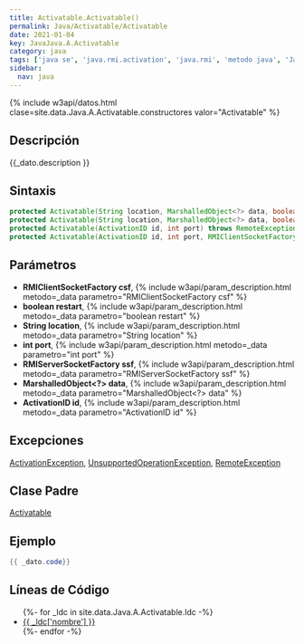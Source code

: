 ```yaml
---
title: Activatable.Activatable()
permalink: Java/Activatable/Activatable
date: 2021-01-04
key: JavaJava.A.Activatable
category: java
tags: ['java se', 'java.rmi.activation', 'java.rmi', 'metodo java', 'Java 1.2']
sidebar: 
  nav: java
---
```


{% include w3api/datos.html clase=site.data.Java.A.Activatable.constructores valor="Activatable" %}

## Descripción
{{_dato.description }}

## Sintaxis
~~~java
protected Activatable(String location, MarshalledObject<?> data, boolean restart, int port) throws ActivationException, RemoteException
protected Activatable(String location, MarshalledObject<?> data, boolean restart, int port, RMIClientSocketFactory csf, RMIServerSocketFactory ssf) throws ActivationException, RemoteException
protected Activatable(ActivationID id, int port) throws RemoteException
protected Activatable(ActivationID id, int port, RMIClientSocketFactory csf, RMIServerSocketFactory ssf) throws RemoteException
~~~

## Parámetros
* **RMIClientSocketFactory csf**,  {% include w3api/param_description.html metodo=_data parametro="RMIClientSocketFactory csf" %}
* **boolean restart**,  {% include w3api/param_description.html metodo=_data parametro="boolean restart" %}
* **String location**,  {% include w3api/param_description.html metodo=_data parametro="String location" %}
* **int port**,  {% include w3api/param_description.html metodo=_data parametro="int port" %}
* **RMIServerSocketFactory ssf**,  {% include w3api/param_description.html metodo=_data parametro="RMIServerSocketFactory ssf" %}
* **MarshalledObject&lt;?&gt; data**,  {% include w3api/param_description.html metodo=_data parametro="MarshalledObject<?> data" %}
* **ActivationID id**,  {% include w3api/param_description.html metodo=_data parametro="ActivationID id" %}

## Excepciones
[ActivationException](/Java/ActivationException/), [UnsupportedOperationException](/Java/UnsupportedOperationException/), [RemoteException](/Java/RemoteException/)

## Clase Padre
[Activatable](/Java/Activatable/)

## Ejemplo
~~~java
{{ _dato.code}}
~~~

## Líneas de Código
<ul>
{%- for _ldc in site.data.Java.A.Activatable.ldc -%}
   <li>
       <a href="{{_ldc['url'] }}">{{ _ldc['nombre'] }}</a>
   </li>
{%- endfor -%}
</ul>
